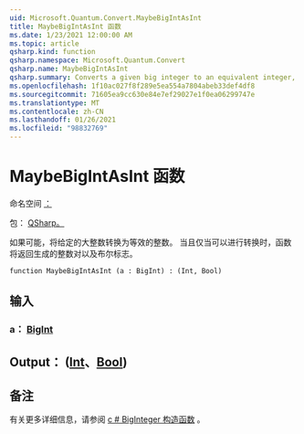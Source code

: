 ```yaml
---
uid: Microsoft.Quantum.Convert.MaybeBigIntAsInt
title: MaybeBigIntAsInt 函数
ms.date: 1/23/2021 12:00:00 AM
ms.topic: article
qsharp.kind: function
qsharp.namespace: Microsoft.Quantum.Convert
qsharp.name: MaybeBigIntAsInt
qsharp.summary: Converts a given big integer to an equivalent integer, if possible. The function returns a pair of the resulting integer and a Boolean flag which is true, if and only if the conversion was possible.
ms.openlocfilehash: 1f10ac027f8f289e5ea554a7804abeb33def4df8
ms.sourcegitcommit: 71605ea9cc630e84e7ef29027e1f0ea06299747e
ms.translationtype: MT
ms.contentlocale: zh-CN
ms.lasthandoff: 01/26/2021
ms.locfileid: "98832769"
---
```

# <a name="maybebigintasint-function"></a>MaybeBigIntAsInt 函数

命名空间 [：](xref:Microsoft.Quantum.Convert)

包： [QSharp。](https://nuget.org/packages/Microsoft.Quantum.QSharp.Core)


如果可能，将给定的大整数转换为等效的整数。
当且仅当可以进行转换时，函数将返回生成的整数对以及布尔标志。

```qsharp
function MaybeBigIntAsInt (a : BigInt) : (Int, Bool)
```


## <a name="input"></a>输入

### <a name="a--bigint"></a>a： [BigInt](xref:microsoft.quantum.lang-ref.bigint)





## <a name="output--intbool"></a>Output： ([Int](xref:microsoft.quantum.lang-ref.int)、[Bool](xref:microsoft.quantum.lang-ref.bool)) 



## <a name="remarks"></a>备注

有关更多详细信息，请参阅 [c # BigInteger 构造函数](https://docs.microsoft.com/dotnet/api/system.numerics.biginteger.-ctor?view=netframework-4.7.2#System_Numerics_BigInteger__ctor_System_Int64_) 。